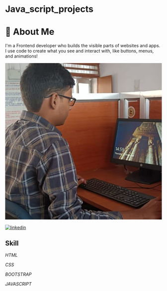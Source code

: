 # Java_script_projects


# 🚀 About Me
I'm a Frontend developer who builds the visible parts of websites and apps. I use code to create what you see and interact with, like buttons, menus, and animations!

![](laptopadil.jpg)

[![linkedin](https://img.shields.io/badge/linkedin-0A66C2?style=for-the-badge&logo=linkedin&logoColor=white)](https://www.linkedin.com/in/sarfaraz-adil-46680718b)


## Skill

*HTML*

*CSS*

*BOOTSTRAP*

*JAVASCRIPT*
